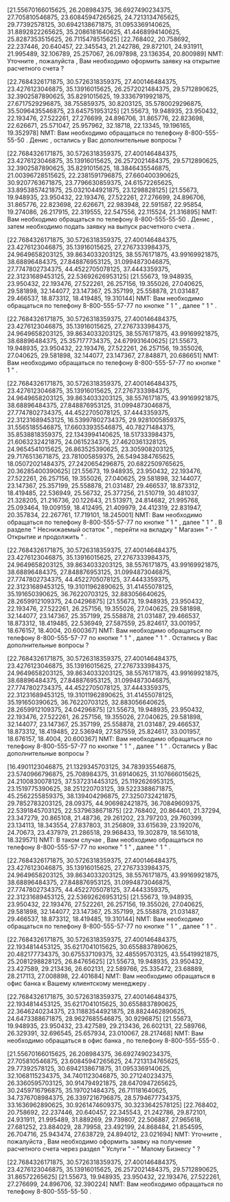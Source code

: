 [21.55670166015625, 26.208984375, 36.6927490234375, 27.705810546875, 23.60845947265625, 24.7213134765625, 29.77392578125, 30.6942138671875, 31.0953369140625, 31.8892822265625, 35.2086181640625, 41.4468994140625, 25.8287353515625, 26.7115478515625]
[22.768402, 20.758692, 22.237446, 20.640457, 22.345543, 21.242786, 29.872101, 24.931911, 21.995489, 32.106789, 25.257067, 26.097898, 23.136354, 20.800989]
NMT: Уточните , пожалуйста , Вам необходимо оформить заявку на открытие расчетного счета ?

[22.7684326171875, 30.5726318359375, 27.400146484375, 23.4276123046875, 35.13916015625, 26.2572021484375, 29.5712890625, 32.3902587890625, 35.8291015625, 19.33367919921875, 27.6717529296875, 38.755859375, 30.8203125, 35.5780029296875, 35.5096435546875, 23.645751953125]
[21.55673, 19.948935, 23.950432, 22.193476, 27.522261, 27.276699, 24.896706, 31.865776, 22.823698, 22.626671, 25.571047, 25.957962, 32.18718, 22.13345, 19.196165, 19.352978]
NMT: Вам необходимо обращаться по телефону 8-800-555-55-50 . Денис , остались у Вас дополнительные вопросы ?

[22.7684326171875, 30.5726318359375, 27.400146484375, 23.4276123046875, 35.13916015625, 26.2572021484375, 29.5712890625, 32.3902587890625, 35.8291015625, 18.3846435546875, 21.00396728515625, 22.2381591796875, 27.660400390625, 30.9207763671875, 23.7796630859375, 24.61572265625, 33.8953857421875, 25.0321044921875, 23.1298828125]
[21.55673, 19.948935, 23.950432, 22.193476, 27.522261, 27.276699, 24.896706, 31.865776, 22.823698, 22.626671, 22.983948, 22.591587, 22.95854, 19.274086, 26.217915, 22.319555, 22.547556, 22.115524, 21.316895]
NMT: Вам необходимо обращаться по телефону 8-800-555-55-50 . Денис , затем необходимо подать заявку на выпуск расчетного счета .

[22.7684326171875, 30.5726318359375, 27.400146484375, 23.4276123046875, 35.13916015625, 27.2767333984375, 24.9649658203125, 39.8634033203125, 38.5576171875, 43.99169921875, 38.68896484375, 27.848876953125, 31.0994873046875, 27.7747802734375, 44.4522705078125, 37.4443359375, 22.31231689453125, 22.53692626953125]
[21.55673, 19.948935, 23.950432, 22.193476, 27.522261, 26.257156, 19.355026, 27.040625, 29.581898, 32.144077, 23.147367, 25.357199, 25.558878, 21.031487, 29.466537, 18.873312, 18.419485, 19.310144]
NMT: Вам необходимо обращаться по телефону 8-800-555-57-77 по кнопке " 1 " , далее " 1 " .

[22.7684326171875, 30.5726318359375, 27.400146484375, 23.4276123046875, 35.13916015625, 27.2767333984375, 24.9649658203125, 39.8634033203125, 38.5576171875, 43.99169921875, 38.68896484375, 25.357177734375, 24.679931640625]
[21.55673, 19.948935, 23.950432, 22.193476, 27.522261, 26.257156, 19.355026, 27.040625, 29.581898, 32.144077, 23.147367, 27.848871, 20.686651]
NMT: Вам необходимо обращаться по телефону 8-800-555-57-77 по кнопке " 1 " .

[22.7684326171875, 30.5726318359375, 27.400146484375, 23.4276123046875, 35.13916015625, 27.2767333984375, 24.9649658203125, 39.8634033203125, 38.5576171875, 43.99169921875, 38.68896484375, 27.848876953125, 31.0994873046875, 27.7747802734375, 44.4522705078125, 37.4443359375, 22.31231689453125, 16.53997802734375, 29.9281005859375, 31.5565185546875, 17.66033935546875, 40.78271484375, 35.8538818359375, 22.1343994140625, 18.517333984375, 21.6063232421875, 24.0615234375, 27.4620361328125, 24.9654541015625, 26.863525390625, 23.305908203125, 29.7176513671875, 23.781005859375, 26.5494384765625, 18.05072021484375, 27.2420654296875, 20.6822509765625, 20.36285400390625]
[21.55673, 19.948935, 23.950432, 22.193476, 27.522261, 26.257156, 19.355026, 27.040625, 29.581898, 32.144077, 23.147367, 25.357199, 25.558878, 21.031487, 29.466537, 18.873312, 18.419485, 22.536949, 25.56732, 25.377256, 21.510719, 30.481037, 21.328205, 21.216736, 20.122643, 21.513971, 24.814682, 21.995768, 25.093464, 19.009159, 18.412495, 21.409979, 24.412319, 22.831947, 20.357834, 22.267761, 17.719101, 18.245001]
NMT: Вам необходимо обращаться по телефону 8-800-555-57-77 по кнопке " 1 " , далее " 1 " . В разделе " Неснижаемый остаток " , перейти на вкладку " Магазин " - " Открытие и продолжить " .

[22.7684326171875, 30.5726318359375, 27.400146484375, 23.4276123046875, 35.13916015625, 27.2767333984375, 24.9649658203125, 39.8634033203125, 38.5576171875, 43.99169921875, 38.68896484375, 27.848876953125, 31.0994873046875, 27.7747802734375, 44.4522705078125, 37.4443359375, 22.31231689453125, 19.31011962890625, 31.41455078125, 35.191650390625, 36.76220703125, 32.883056640625, 28.2659912109375, 24.04296875]
[21.55673, 19.948935, 23.950432, 22.193476, 27.522261, 26.257156, 19.355026, 27.040625, 29.581898, 32.144077, 23.147367, 25.357199, 25.558878, 21.031487, 29.466537, 18.873312, 18.419485, 22.536949, 27.587559, 25.824617, 33.001957, 18.676157, 18.4004, 20.600367]
NMT: Вам необходимо обращаться по телефону 8-800-555-57-77 по кнопке " 1 " , далее " 1 " . Остались у Вас дополнительные вопросы ?

[22.7684326171875, 30.5726318359375, 27.400146484375, 23.4276123046875, 35.13916015625, 27.2767333984375, 24.9649658203125, 39.8634033203125, 38.5576171875, 43.99169921875, 38.68896484375, 27.848876953125, 31.0994873046875, 27.7747802734375, 44.4522705078125, 37.4443359375, 22.31231689453125, 19.31011962890625, 31.41455078125, 35.191650390625, 36.76220703125, 32.883056640625, 28.2659912109375, 24.04296875]
[21.55673, 19.948935, 23.950432, 22.193476, 27.522261, 26.257156, 19.355026, 27.040625, 29.581898, 32.144077, 23.147367, 25.357199, 25.558878, 21.031487, 29.466537, 18.873312, 18.419485, 22.536949, 27.587559, 25.824617, 33.001957, 18.676157, 18.4004, 20.600367]
NMT: Вам необходимо обращаться по телефону 8-800-555-57-77 по кнопке " 1 " , далее " 1 " . Остались у Вас дополнительные вопросы ?

[16.4901123046875, 21.1329345703125, 34.783935546875, 23.5740966796875, 25.708984375, 31.69140625, 31.107666015625, 24.2100830078125, 37.5372314453125, 25.1192626953125, 23.1519775390625, 38.251220703125, 39.5223388671875, 45.2562255859375, 38.139404296875, 27.3250732421875, 29.7852783203125, 28.09375, 44.906982421875, 36.70849609375, 22.5391845703125, 22.5379638671875]
[22.768402, 20.864401, 21.37294, 23.347279, 20.865108, 21.48736, 29.261202, 23.797203, 29.760399, 23.134113, 18.343554, 27.837803, 31.256809, 33.615639, 23.192076, 24.70673, 23.437979, 21.286518, 29.968433, 19.302879, 18.561018, 18.329571]
NMT: В таком случае , Вам необходимо обращаться по телефону 8-800-555-57-77 по кнопке " 1 " , далее " 1 " .

[22.7684326171875, 30.5726318359375, 27.400146484375, 23.4276123046875, 35.13916015625, 27.2767333984375, 24.9649658203125, 39.8634033203125, 38.5576171875, 43.99169921875, 38.68896484375, 27.848876953125, 31.0994873046875, 27.7747802734375, 44.4522705078125, 37.4443359375, 22.31231689453125, 22.53692626953125]
[21.55673, 19.948935, 23.950432, 22.193476, 27.522261, 26.257156, 19.355026, 27.040625, 29.581898, 32.144077, 23.147367, 25.357199, 25.558878, 21.031487, 29.466537, 18.873312, 18.419485, 19.310144]
NMT: Вам необходимо обращаться по телефону 8-800-555-57-77 по кнопке " 1 " , далее " 1 " .

[22.7684326171875, 30.5726318359375, 27.400146484375, 22.1934814453125, 35.6217041015625, 30.6558837890625, 20.482177734375, 30.675537109375, 32.485595703125, 43.55419921875, 25.2081298828125, 26.84765625]
[21.55673, 19.948935, 23.950432, 23.427589, 29.213436, 26.602131, 22.589766, 25.335472, 23.68889, 28.217113, 27.008898, 22.401684]
NMT: Вам необходимо обращаться в офис банка к Вашему клиентскому менеджеру .

[22.7684326171875, 30.5726318359375, 27.400146484375, 22.1934814453125, 35.6217041015625, 30.6558837890625, 22.3646240234375, 23.11883544921875, 28.8824462890625, 24.6473388671875, 28.9627685546875, 30.9296875]
[21.55673, 19.948935, 23.950432, 23.427589, 29.213436, 26.602131, 22.589766, 26.329391, 32.696545, 25.657934, 23.010067, 28.217468]
NMT: Вам необходимо обращаться в офис банка , по телефону 8-800-555-555-0 .

[21.55670166015625, 26.208984375, 36.6927490234375, 27.705810546875, 23.60845947265625, 24.7213134765625, 29.77392578125, 30.6942138671875, 31.0953369140625, 32.1068115234375, 34.7401123046875, 30.271240234375, 26.3360595703125, 30.914794921875, 28.6470947265625, 30.2459716796875, 35.197021484375, 26.711181640625, 34.7376708984375, 26.3397216796875, 28.5794677734375, 33.1636962890625, 30.9261474609375, 30.3233642578125]
[22.768402, 20.758692, 22.237446, 20.640457, 22.345543, 21.242786, 29.872101, 24.931911, 21.995489, 31.889269, 29.739807, 22.506887, 27.965618, 27.681252, 23.884029, 28.79958, 23.492199, 24.868484, 21.854595, 26.704716, 25.943474, 27.638729, 24.894012, 23.021694]
NMT: Уточните , пожалуйста , Вам необходимо оформить заявку на получение расчетного счета через раздел " Услуги " - " Малому Бизнесу " ?

[22.7684326171875, 30.5726318359375, 27.400146484375, 23.4276123046875, 35.13916015625, 26.2572021484375, 29.5712890625, 31.86572265625]
[21.55673, 19.948935, 23.950432, 22.193476, 27.522261, 27.276699, 24.896706, 32.390224]
NMT: Вам необходимо обращаться по телефону 8-800-555-55-50 .
